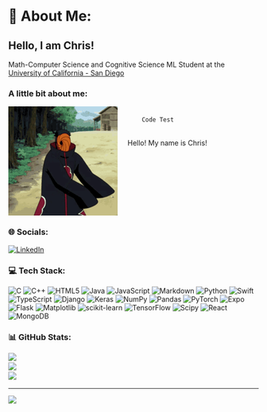 # 💫 About Me:

## Hello, I am Chris!

Math-Computer Science and Cognitive Science ML Student at the [University of California - San Diego](https://ucsd.edu/)

<!-- <img src="./cafe.gif" alt="cafe" width="400px"> -->

### A little bit about me:

<div style="display: flex; align-items: flex-start; flex-direction: row;">

  <img src="./tobi.gif" alt="tobi" style="width: 220px; margin-right: 20px;">

  <div> 
    <code>
    Code Test
    </code>
    <p>Hello! My name is Chris!</p>
  </div>
</div>

### 🌐 Socials:

[![LinkedIn](https://img.shields.io/badge/LinkedIn-%230077B5.svg?logo=linkedin&logoColor=white)](https://linkedin.com/in/www.linkedin.com/in/christopher-rebollar-ramirez-1210b5260)

### 💻 Tech Stack:

![C](https://img.shields.io/badge/c-%2300599C.svg?style=for-the-badge&logo=c&logoColor=white) ![C++](https://img.shields.io/badge/c++-%2300599C.svg?style=for-the-badge&logo=c%2B%2B&logoColor=white) ![HTML5](https://img.shields.io/badge/html5-%23E34F26.svg?style=for-the-badge&logo=html5&logoColor=white) ![Java](https://img.shields.io/badge/java-%23ED8B00.svg?style=for-the-badge&logo=openjdk&logoColor=white) ![JavaScript](https://img.shields.io/badge/javascript-%23323330.svg?style=for-the-badge&logo=javascript&logoColor=%23F7DF1E) ![Markdown](https://img.shields.io/badge/markdown-%23000000.svg?style=for-the-badge&logo=markdown&logoColor=white) ![Python](https://img.shields.io/badge/python-3670A0?style=for-the-badge&logo=python&logoColor=ffdd54) ![Swift](https://img.shields.io/badge/swift-F54A2A?style=for-the-badge&logo=swift&logoColor=white) ![TypeScript](https://img.shields.io/badge/typescript-%23007ACC.svg?style=for-the-badge&logo=typescript&logoColor=white) ![Django](https://img.shields.io/badge/django-%23092E20.svg?style=for-the-badge&logo=django&logoColor=white) ![Keras](https://img.shields.io/badge/Keras-%23D00000.svg?style=for-the-badge&logo=Keras&logoColor=white) ![NumPy](https://img.shields.io/badge/numpy-%23013243.svg?style=for-the-badge&logo=numpy&logoColor=white) ![Pandas](https://img.shields.io/badge/pandas-%23150458.svg?style=for-the-badge&logo=pandas&logoColor=white) ![PyTorch](https://img.shields.io/badge/PyTorch-%23EE4C2C.svg?style=for-the-badge&logo=PyTorch&logoColor=white) ![Expo](https://img.shields.io/badge/expo-1C1E24?style=for-the-badge&logo=expo&logoColor=#D04A37) ![Flask](https://img.shields.io/badge/flask-%23000.svg?style=for-the-badge&logo=flask&logoColor=white) ![Matplotlib](https://img.shields.io/badge/Matplotlib-%23ffffff.svg?style=for-the-badge&logo=Matplotlib&logoColor=black) ![scikit-learn](https://img.shields.io/badge/scikit--learn-%23F7931E.svg?style=for-the-badge&logo=scikit-learn&logoColor=white) ![TensorFlow](https://img.shields.io/badge/TensorFlow-%23FF6F00.svg?style=for-the-badge&logo=TensorFlow&logoColor=white) ![Scipy](https://img.shields.io/badge/SciPy-%230C55A5.svg?style=for-the-badge&logo=scipy&logoColor=%white) ![React](https://img.shields.io/badge/react-%2320232a.svg?style=for-the-badge&logo=react&logoColor=%2361DAFB) ![MongoDB](https://img.shields.io/badge/MongoDB-%234ea94b.svg?style=for-the-badge&logo=mongodb&logoColor=white)

### 📊 GitHub Stats:

![](https://github-readme-stats.vercel.app/api?username=crebollarramirez&theme=midnight-purple&hide_border=false&include_all_commits=false&count_private=false)<br/>
![](https://github-readme-streak-stats.herokuapp.com/?user=crebollarramirez&theme=midnight-purple&hide_border=false)<br/>
![](https://github-readme-stats.vercel.app/api/top-langs/?username=crebollarramirez&theme=midnight-purple&hide_border=false&include_all_commits=false&count_private=false&layout=compact)

---

[![](https://visitcount.itsvg.in/api?id=crebollarramirez&icon=6&color=11)](https://visitcount.itsvg.in)

<!-- Proudly created with GPRM ( https://gprm.itsvg.in ) -->
